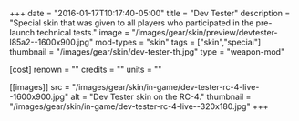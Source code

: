 +++
date = "2016-01-17T10:17:40-05:00"
title = "Dev Tester"
description = "Special skin that was given to all players who participated in the pre-launch technical tests."
image = "/images/gear/skin/preview/devtester-l85a2--1600x900.jpg"
mod-types = "skin"
tags = ["skin","special"]
thumbnail = "/images/gear/skin/dev-tester-th.jpg"
type = "weapon-mod"

[cost]
  renown = ""
  credits = ""
  units = ""

[[images]]
  src = "/images/gear/skin/in-game/dev-tester-rc-4-live--1600x900.jpg"
  alt = "Dev Tester skin on the RC-4."
  thumbnail = "/images/gear/skin/in-game/dev-tester-rc-4-live--320x180.jpg"
+++
